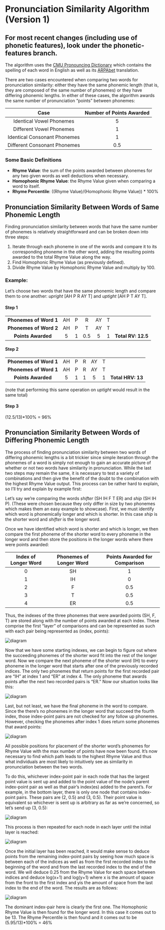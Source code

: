 # Pronunciation Similarity Algorithm (Version 1)

## For most recent changes (including use of phonetic features), look under the phonetic-features branch.

The algorithm uses the [CMU Pronouncing Dictionary](http://www.speech.cs.cmu.edu/cgi-bin/cmudict) which contains the spelling of each word in English as well as its [ARPAbet](https://en.wikipedia.org/wiki/Arpabet) translation.

There are two cases encountered when comparing two words for pronunciation similarity: either they have the same phonemic length (that is, they are composed of the same number of phonemes) or they have differing phonemic lengths. In either of these cases, the algorithm awards the same number of pronunciation “points” between phonemes:

| **Case**      | **Number of Points Awarded** |
| :-------------: |:-------------:         |
| Identical Vowel Phonemes        | 5         |
| Different Vowel Phonemes        | 1               |
| Identical Consonant Phonemes   | 1              |
| Different Consonant Phonemes   | 0.5               |

### Some Basic Definitions

* **Rhyme Value**: the sum of the points awarded between phonemes for any two given words as well deductions when necessary.
* **Homophonic Rhyme Value**: the Rhyme Value given when comparing a word to itself.
* **Rhyme Percentile**: ((Rhyme Value)/(Homophonic Rhyme Value)) * 100%

## Pronunciation Similarity Between Words of Same Phonemic Length

Finding pronunciation similarity between words that have the same number of phonemes is relatively straightforward and can be broken down into three steps:

1. Iterate through each phoneme in one of the words and compare it to its corresponding phoneme in the other word, adding the resulting points awarded to the total Rhyme Value along the way.
2. Find Homophonic Rhyme Value (as previously defined).
3. Divide Rhyme Value by Homophonic Rhyme Value and multiply by 100.

### Example:

Let’s choose two words that have the same phonemic length and compare them to one another: *upright* [AH P R AY T] and *uptight* [AH P T AY T].

#### Step 1

|  |  |  |  |  |  |  |
| :--------------------: | :-: | :-: | :-: | :-: | :-: | :-: |
| **Phonemes of Word 1** | AH | P | R | AY | T |  |
| **Phonemes of Word 2** | AH | P | T | AY | T |  |
| **Points Awarded** | 5 | 1 | 0.5 | 5 | 1 | **Total RV: 12.5** |
 
#### Step 2
|  |  |  |  |  |  |  |
| :--------------------: | :-: | :-: | :-: | :-: | :-: | :-: |
| **Phonemes of Word 1** | AH | P | R | AY | T |  |
| **Phonemes of Word 1** | AH | P | R | AY | T |  |
| **Points Awarded** | 5 | 1 | 1 | 5 | 1 | **Total HRV: 13** |
(note that performing this same operation on *uptight* would result in the same total)
 
#### Step 3
(12.5/13)*100% = 96%

## Pronunciation Similarity Between Words of Differing Phonemic Length

The process of finding pronunciation similarity between two words of differing phonemic lengths is a bit trickier since simple iteration through the phonemes of a word is simply not enough to gain an accurate picture of whether or not two words have similarity in pronunciation. While the last two steps may remain the same, it is necessary to test a variety of combinations and then give the benefit of the doubt to the combination with the highest Rhyme Value output. This process can be rather hard to explain, so I’ll try and explain by example first:

Let’s say we’re comparing the words *shifter* (SH IH F T ER) and *ship* (SH IH P). (These were chosen because they only differ in size by two phonemes which makes them an easy example to showcase). First, we must identify which word is phonemically longer and which is shorter. In this case *ship* is the shorter word and *shifter* is the longer word.

Once we have identified which word is shorter and which is longer, we then compare the first phoneme of the shorter word to every phoneme in the longer word and then store the positions in the longer words where there were points awarded:

| **Index of Longer Word** | **Phonemes of Longer Word** | **Points Awarded for Comparison** |
| :--: | :--: | :--: |
| 0   | SH | 1 |
| 1   | IH | 0 |
| 2   | F | 0.5 |
| 3   | T | 0.5 |
| 4   | ER | 0.5 |

Thus, the indexes of the three phonemes that were awarded points (SH, F, T) are stored along with the number of points awarded at each index. These comprise the first “layer” of comparisons and can be represented as such with each pair being represented as (index, points):

![diagram](http://tomlisankie.com/pronunciation-algorithm-diagrams/1.png "Stage 1")

Now that we have some starting indexes, we can begin to figure out where the succeeding phonemes of the shorter word fit into the rest of the longer word. Now we compare the next phoneme of the shorter word (IH) to every phoneme in the longer word that starts after one of the previously recorded indices. The only two phonemes that return points for the first recorded pair are “IH” at index 1 and “ER” at index 4. The only phoneme that awards points after the next two recorded pairs is “ER.” Now our situation looks like this:

![diagram](http://tomlisankie.com/pronunciation-algorithm-diagrams/2.png "Stage 1")

Last, but not least, we have the final phoneme in the word to compare. Since the there’s no phonemes in the longer word that succeed the fourth index, those index-point pairs are not checked for any follow up phonemes. However, checking the phonemes after index 1 does return some phonemes that award points:

![diagram](http://tomlisankie.com/pronunciation-algorithm-diagrams/3.png "Stage 1")

All possible positions for placement of the shorter word’s phonemes for Rhyme Value with the max number of points have now been found. It’s now necessary to find which path leads to the highest Rhyme Value and thus what individuals are most likely to intuitively see as similarity in pronunciation between the two words.

To do this, whichever index-point pair in each node that has the largest point value is sent up and added to the point value of the node’s parent index-point pair as well as that pair’s index(es) added to the parent’s. For example, in the bottom layer, there is only one node that contains index-point pairs. These pairs are (2, 0.5) and (3, 0.5). Their point value is equivalent so whichever is sent up is arbitrary as far as we’re concerned, so let’s send up (3, 0.5):

![diagram](http://tomlisankie.com/pronunciation-algorithm-diagrams/4.png "Stage 1")

This process is then repeated for each node in each layer until the initial layer is reached:

![diagram](http://tomlisankie.com/pronunciation-algorithm-diagrams/5.png "Stage 1")

Once the initial layer has been reached, it would make sense to deduce points from the remaining index-point pairs by seeing how much space is between each of the indices as well as from the first recorded index to the beginning of the word and from the last recorded index to the end of the word. We will deduce 0.25 from the Rhyme Value for each space between indices and deduce log(x+1) and log(y+1)  where x is the amount of space from the front to the first index and yis the amount of space from the last index to the end of the word. The results are as follows:

![diagram](http://tomlisankie.com/pronunciation-algorithm-diagrams/6.png "Stage 1")

The dominant index-pair here is clearly the first one. The Homophonic Rhyme Value is then found for the longer word. In this case it comes out to be 13. The Rhyme Percentile is then found and it comes out to be (5.95/13)*100% = 46%
